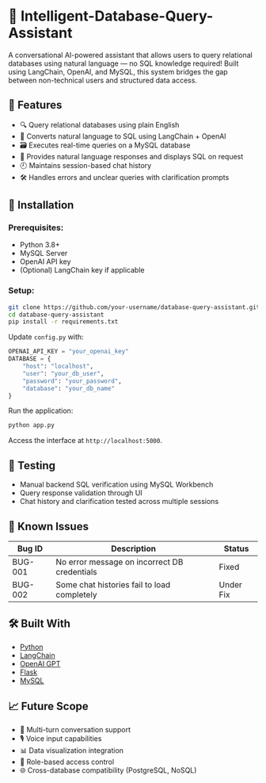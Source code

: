 
# 🧠 Intelligent-Database-Query-Assistant


A conversational AI-powered assistant that allows users to query relational databases using natural language — no SQL knowledge required! Built using LangChain, OpenAI, and MySQL, this system bridges the gap between non-technical users and structured data access.

## 🚀 Features

- 🔍 Query relational databases using plain English
- 🧠 Converts natural language to SQL using LangChain + OpenAI
- 🗃️ Executes real-time queries on a MySQL database
- 💬 Provides natural language responses and displays SQL on request
- 🕘 Maintains session-based chat history
- 🛠️ Handles errors and unclear queries with clarification prompts



## 🔧 Installation

### Prerequisites:
- Python 3.8+
- MySQL Server
- OpenAI API key
- (Optional) LangChain key if applicable

### Setup:

```bash
git clone https://github.com/your-username/database-query-assistant.git
cd database-query-assistant
pip install -r requirements.txt
```

Update `config.py` with:
```python
OPENAI_API_KEY = "your_openai_key"
DATABASE = {
    "host": "localhost",
    "user": "your_db_user",
    "password": "your_password",
    "database": "your_db_name"
}
```

Run the application:
```bash
python app.py
```

Access the interface at `http://localhost:5000`.

## 🧪 Testing

- Manual backend SQL verification using MySQL Workbench
- Query response validation through UI
- Chat history and clarification tested across multiple sessions

## 🐞 Known Issues

| Bug ID   | Description                                          | Status     |
|----------|------------------------------------------------------|------------|
| BUG-001  | No error message on incorrect DB credentials         | Fixed      |
| BUG-002  | Some chat histories fail to load completely          | Under Fix  |


## 🛠️ Built With

- [Python](https://www.python.org/)
- [LangChain](https://www.langchain.com/)
- [OpenAI GPT](https://platform.openai.com/)
- [Flask](https://flask.palletsprojects.com/)
- [MySQL](https://www.mysql.com/)

## 📈 Future Scope

- 🔄 Multi-turn conversation support
- 🎙️ Voice input capabilities
- 📊 Data visualization integration
- 🔐 Role-based access control
- 🌐 Cross-database compatibility (PostgreSQL, NoSQL)





